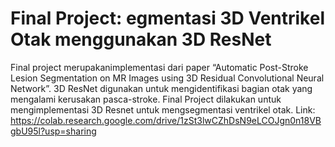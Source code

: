 # Final Project: egmentasi 3D Ventrikel Otak menggunakan 3D ResNet

Final project merupakanimplementasi dari paper “Automatic Post-Stroke Lesion Segmentation on MR Images using 3D Residual Convolutional Neural Network”. 3D ResNet digunakan untuk mengidentifikasi bagian otak yang mengalami kerusakan pasca-stroke. Final Project dilakukan untuk mengimplementasi 3D Resnet untuk mengsegmentasi ventrikel otak.
Link: https://colab.research.google.com/drive/1zSt3lwCZhDsN9eLCOJgn0n18VBgbU95l?usp=sharing
